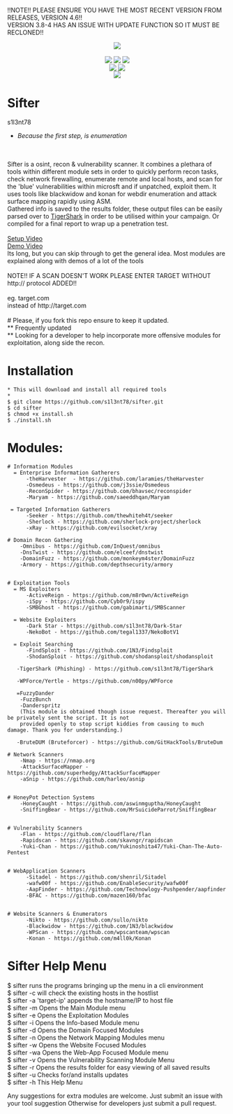 !!NOTE!! PLEASE ENSURE YOU HAVE THE MOST RECENT VERSION FROM RELEASES, VERSION 4.6!!
<br>
VERSION 3.8-4 HAS AN ISSUE WITH UPDATE FUNCTION SO IT MUST BE RECLONED!!

<p align="center">
 	<a href="https://github.com/s1l3nt78//sifter/blob/master/.vs/sifter.png"><img src="https://github.com/s1l3nt78/sifter/blob/master/.vs/sifter.png"></a>
</p>

<p align="center">
  	<img align="center" src="https://img.shields.io/github/issues/s1l3nt78/sifter">
  	<img align="center" src="https://img.shields.io/github/forks/s1l3nt78/sifter">
  	<img align="center" src="https://img.shields.io/github/stars/s1l3nt78/sifter">		  
<br>
  	<img align="center" src="https://img.shields.io/badge/Version-4.6-red">
	<img align="center" src="https://img.shields.io/badge/Build-ChrysalliS-yellowgreen">
<br>
	 <img align="center" src="https://img.shields.io/badge/Author-s1l3nt78-yellowgreen">
</p>

# Sifter
s1l3nt78
<br>
* *Because the first step, is enumeration*
<br>
<br>
Sifter is a osint, recon & vulnerability scanner. It combines a plethara of tools within different module sets in order to quickly perform recon tasks, check network firewalling, enumerate remote and local hosts, and scan for the 'blue' vulnerabilities within microsft and if unpatched, exploit them.  It uses tools like blackwidow and konan for webdir enumeration and attack surface mapping rapidly using ASM.
<br>
Gathered info is saved to the results folder, these output files can be easily parsed over to <a href="https://github.com/s1l3nt78/TigerShark">TigerShark</a> in order to be utilised within your campaign. Or compiled for a final report to wrap up a penetration test.
<br>
<br>
<a href="https://www.youtube.com/watch?v=YU-LYLjyO6c&t=8s">Setup Video</a>
<br>
<a href="https://youtu.be/QgAfqbxqbK0">Demo Video</a>
<br>
Its long, but you can skip through to get the general idea. Most modules are explained along with demos of a lot of the tools
<br>
<br>
NOTE!! IF A SCAN DOESN'T WORK PLEASE ENTER TARGET WITHOUT http:// protocol ADDED!!
<br>
<br>
eg. target.com
<br>
instead of http://target.com
<br>
<br>
# Please, if you fork this repo ensure to keep it updated.
<br>
	** Frequently updated
	<br>
	** Looking for a developer to help incorporate more offensive modules for exploitation, along side the recon.
	<br>

# Installation

	* This will download and install all required tools
	*
	$ git clone https://github.com/s1l3nt78/sifter.git
	$ cd sifter
	$ chmod +x install.sh
	$ ./install.sh

# Modules:
	# Information Modules
	  = Enterprise Information Gatherers
		  -theHarvester  - https://github.com/laramies/theHarvester
		  -Osmedeus - https://github.com/j3ssie/Osmedeus
		  -ReconSpider - https://github.com/bhavsec/reconspider
		  -Maryam - https://github.com/saeeddhqan/Maryam

	 = Targeted Information Gatherers
		  -Seeker - https://github.com/thewhiteh4t/seeker
		  -Sherlock - https://github.com/sherlock-project/sherlock
		  -xRay - https://github.com/evilsocket/xray

	# Domain Recon Gathering
		-Omnibus - https://github.com/InQuest/omnibus
		-DnsTwist - https://github.com/elceef/dnstwist
		-DomainFuzz - https://github.com/monkeym4ster/DomainFuzz
		-Armory - https://github.com/depthsecurity/armory


	# Exploitation Tools
	  = MS Exploiters
		  -ActiveReign - https://github.com/m8r0wn/ActiveReign
		  -iSpy - https://github.com/Cyb0r9/ispy
		  -SMBGhost - https://github.com/gabimarti/SMBScanner

	  = Website Exploiters
		  -Dark Star - https://github.com/s1l3nt78/Dark-Star
		  -NekoBot - https://github.com/tegal1337/NekoBotV1

	  = Exploit Searching
		  -FindSploit - https://github.com/1N3/Findsploit
		  -ShodanSploit - https://github.com/shodansploit/shodansploit

	   -TigerShark (Phishing) - https://github.com/s1l3nt78/TigerShark

	   -WPForce/Yertle - https://github.com/n00py/WPForce

	   =FuzzyDander
	   	-FuzzBunch
		-Danderspritz
		(This module is obtained though issue request. Thereafter you will be privately sent the script. It is not
		provided openly to stop script kiddies from causing to much damage. Thank you for understanding.)

	   -BruteDUM (Bruteforcer) - https://github.com/GitHackTools/BruteDum

	# Network Scanners
		-Nmap - https://nmap.org
		-AttackSurfaceMapper - https://github.com/superhedgy/AttackSurfaceMapper
		-aSnip - https://github.com/harleo/asnip


	# HoneyPot Detection Systems
		-HoneyCaught - https://github.com/aswinmguptha/HoneyCaught
		-SniffingBear - https://github.com/MrSuicideParrot/SniffingBear


	# Vulnerability Scanners
		-Flan - https://github.com/cloudflare/flan
	  	-Rapidscan - https://github.com/skavngr/rapidscan
		-Yuki-Chan - https://github.com/Yukinoshita47/Yuki-Chan-The-Auto-Pentest


	# WebApplication Scanners
		  -Sitadel - https://github.com/shenril/Sitadel
		  -wafw00f - https://github.com/EnableSecurity/wafw00f
		  -AapFinder - https://github.com/Technowlogy-Pushpender/aapfinder
		  -BFAC - https://github.com/mazen160/bfac


	# Website Scanners & Enumerators
		  -Nikto - https://github.com/sullo/nikto
		  -Blackwidow - https://github.com/1N3/blackwidow
		  -WPScan - https://github.com/wpscanteam/wpscan
		  -Konan - https://github.com/m4ll0k/Konan


# Sifter Help Menu

  $ sifter	runs the programs bringing up the menu in a cli environment
  <br>
  $ sifter	-c will check the existing hosts in the hostlist
  <br>
  $ sifter	-a 'target-ip' appends the hostname/IP to host file
  <br>
  $ sifter 	-m Opens the Main Module menu
  <br>
  $ sifter	-e Opens the Exploitation Modules
  <br>
  $ sifter	-i Opens the Info-based Module menu
  <br>
  $ sifter 	-d Opens the Domain Focused Modules
  <br>
  $ sifter 	-n Opens the Network Mapping Modules menu
  <br>
  $ sifter	-w Opens the Website Focused Modules
  <br>
  $ sifter	-wa Opens the Web-App Focused Module menu
  <br>
  $ sifter	-v Opens the Vulnerability Scanning Module Menu
  <br>
  $ sifter	-r Opens the results folder for easy viewing of all saved results
  <br>
  $ sifter	-u Checks for/and installs updates
  <br>
  $ sifter	-h This Help Menu


Any suggestions for extra modules are welcome.
Just submit an issue with your tool suggestion
Otherwise for developers just submit a pull request.
